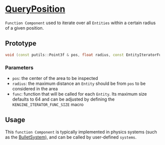 # [QueryPosition](QueryPosition.hpp)

`Function Component` used to iterate over all `Entities` within a certain radius of a given position.

## Prototype

```cpp
void (const putils::Point3f & pos, float radius, const EntityIteratorFunc & func);
```

### Parameters

* `pos`: the center of the area to be inspected
* `radius`: the maximum distance an `Entity` should be from `pos` to be considered in the area
* `func`: function that will be called for each `Entity`. Its maximum size defaults to 64 and can be adjusted by defining the `KENGINE_ITERATOR_FUNC_SIZE` macro

## Usage

This `function Component` is typically implemented in physics systems (such as the [BulletSystem](../../systems/bullet/BulletSystem.md)), and can be called by user-defined `systems`.